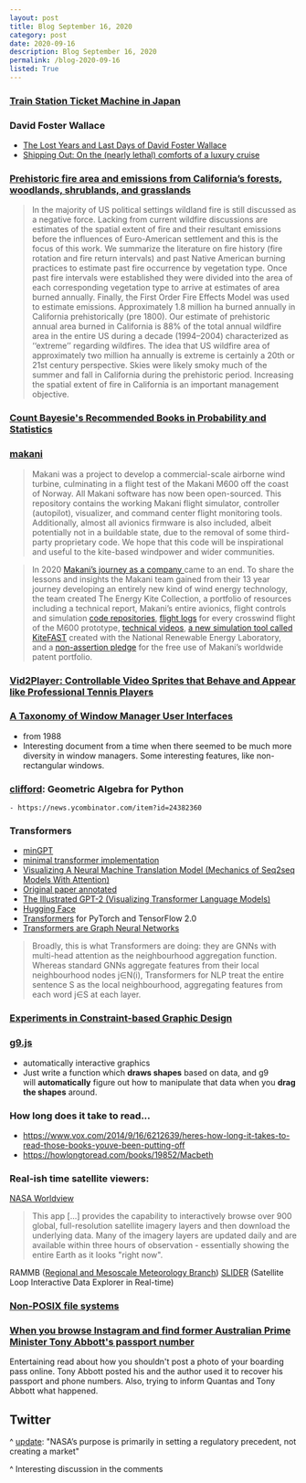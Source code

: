 ```yaml
---
layout: post
title: Blog September 16, 2020
category: post
date: 2020-09-16
description: Blog September 16, 2020
permalink: /blog-2020-09-16
listed: True
---
```


### [Train Station Ticket Machine in Japan](https://www.youtube.com/watch?v=0NyoXbsS1Jo)

### David Foster Wallace

- [The Lost Years and Last Days of David Foster Wallace](https://www.rollingstone.com/culture/culture-features/the-lost-years-and-last-days-of-david-foster-wallace-883224/)
- [Shipping Out: On the (nearly lethal) comforts of a luxury cruise](https://harpers.org/wp-content/uploads/2008/09/HarpersMagazine-1996-01-0007859.pdf)

### [Prehistoric fire area and emissions from California’s forests, woodlands, shrublands, and grasslands](https://www.sierraforestlegacy.org/Resources/Conservation/FireForestEcology/FireScienceResearch/FireHistory/FireHistory-Stephens07.pdf)

> In the majority of US political settings wildland fire is still discussed as a negative force. Lacking from current wildfire discussions are estimates
of the spatial extent of fire and their resultant emissions before the influences of Euro-American settlement and this is the focus of this work. We
summarize the literature on fire history (fire rotation and fire return intervals) and past Native American burning practices to estimate past fire
occurrence by vegetation type. Once past fire intervals were established they were divided into the area of each corresponding vegetation type to
arrive at estimates of area burned annually. Finally, the First Order Fire Effects Model was used to estimate emissions. Approximately 1.8 million
ha burned annually in California prehistorically (pre 1800). Our estimate of prehistoric annual area burned in California is 88% of the total annual
wildfire area in the entire US during a decade (1994–2004) characterized as ‘‘extreme’’ regarding wildfires. The idea that US wildfire area of
approximately two million ha annually is extreme is certainly a 20th or 21st century perspective. Skies were likely smoky much of the summer and
fall in California during the prehistoric period. Increasing the spatial extent of fire in California is an important management objective.

### [Count Bayesie's Recommended Books in Probability and Statistics](https://www.countbayesie.com/books)


### [makani](https://github.com/google/makani)

> Makani was a project to develop a commercial-scale airborne wind turbine, culminating in a flight test of the Makani M600 off the coast of Norway. All Makani software has now been open-sourced. This repository contains the working Makani flight simulator, controller (autopilot), visualizer, and command center flight monitoring tools. Additionally, almost all avionics firmware is also included, albeit potentially not in a buildable state, due to the removal of some third-party proprietary code. We hope that this code will be inspirational and useful to the kite-based windpower and wider communities.

> In 2020 [Makani’s journey as a company ](https://medium.com/@theteamatx/a-long-and-windy-road-f8e09d02c9e1)came to an end. To share the lessons and insights the Makani team gained from their 13 year journey developing an entirely new kind of wind energy technology, the team created The Energy Kite Collection, a portfolio of resources including a technical report, Makani’s entire avionics, flight controls and simulation [code repositories](https://github.com/google/makani), [flight logs](https://console.cloud.google.com/marketplace/product/bigquery-public-datasets/makani-logs) for every crosswind flight of the M600 prototype, [technical videos](https://www.youtube.com/playlist?list=PL7og_3Jqea4VRCZmMNK4LDH64sYgkLZzv), [a new simulation tool called KiteFAST](https://github.com/rafmudaf/openfast/tree/kitefast) created with the National Renewable Energy Laboratory, and a [non-assertion pledge](https://storage.googleapis.com/x-prod.appspot.com/files/Makani%20Non-Assertion%20Pledge.pdf) for the free use of Makani’s worldwide patent portfolio.

### [Vid2Player: Controllable Video Sprites that Behave and Appear like Professional Tennis Players](https://cs.stanford.edu/~haotianz/research/vid2player/)
### [A Taxonomy of Window Manager User Interfaces](https://pdfs.semanticscholar.org/1d8f/4bf085ad89852f18d7da3aa1f8133151010d.pdf)

  - from 1988
  - Interesting document from a time when there seemed to be much more diversity in window managers. Some interesting features, like non-rectangular windows.

### [clifford](http://clifford.readthedocs.org/en/latest/): Geometric Algebra for Python

    - https://news.ycombinator.com/item?id=24382360

### Transformers

  - [minGPT](https://github.com/karpathy/minGPT)
  - [minimal transformer implementation](https://github.com/blue-season/pywarm/blob/master/examples/transformer.py)
  - [Visualizing A Neural Machine Translation Model (Mechanics of Seq2seq Models With Attention)](https://jalammar.github.io/visualizing-neural-machine-translation-mechanics-of-seq2seq-models-with-attention/)
  - [Original paper annotated](http://nlp.seas.harvard.edu/2018/04/03/attention.html)
  - [The Illustrated GPT-2 (Visualizing Transformer Language Models)](http://jalammar.github.io/illustrated-gpt2/)
  - [Hugging Face](https://huggingface.co)
  - [Transformers](https://github.com/huggingface/transformers) for PyTorch and TensorFlow 2.0
  - [Transformers are Graph Neural Networks](https://thegradient.pub/transformers-are-graph-neural-networks/)

> Broadly, this is what Transformers are doing: they are GNNs with multi-head attention as the neighbourhood aggregation function. Whereas standard GNNs aggregate features from their local neighbourhood nodes j∈N(i), Transformers for NLP treat the entire sentence S as the local neighbourhood, aggregating features from each word j∈S at each layer.

### [Experiments in Constraint-based Graphic Design](https://www.anishathalye.com/2019/12/12/constraint-based-graphic-design/)

### [g9.js](https://omrelli.ug/g9/)

  - automatically interactive graphics
  - Just write a function which **draws shapes** based on data, and g9 will **automatically** figure out how to manipulate that data when you **drag the shapes** around.

### How long does it take to read...

  - https://www.vox.com/2014/9/16/6212639/heres-how-long-it-takes-to-read-those-books-youve-been-putting-off
  - https://howlongtoread.com/books/19852/Macbeth

### Real-ish time satellite viewers:

[NASA Worldview](https://worldview.earthdata.nasa.gov/?v=-145.36080134195228,15.32864212512359,-79.70924058978753,54.95795035525026&t=2020-09-15-T13%3A55%3A10Z&l=MODIS_Terra_Thermal_Anomalies_Night(hidden),MODIS_Terra_Thermal_Anomalies_Day,VIIRS_NOAA20_Thermal_Anomalies_375m_Night(hidden),VIIRS_NOAA20_Thermal_Anomalies_375m_Day(hidden),MODIS_Aqua_Thermal_Anomalies_Night(hidden),MODIS_Aqua_Thermal_Anomalies_Day(hidden),VIIRS_SNPP_Thermal_Anomalies_375m_Night(hidden),VIIRS_SNPP_Thermal_Anomalies_375m_Day(hidden),Reference_Labels(hidden),Reference_Features(hidden),Coastlines,VIIRS_SNPP_CorrectedReflectance_TrueColor(hidden),MODIS_Aqua_CorrectedReflectance_TrueColor(hidden),MODIS_Terra_CorrectedReflectance_TrueColor)

> This app [...] provides the capability to interactively browse over 900 global, full-resolution satellite imagery layers and then download the underlying data. Many of the imagery layers are updated daily and are available within three hours of observation - essentially showing the entire Earth as it looks "right now".

RAMMB ([Regional and Mesoscale Meteorology Branch](http://rammb.cira.colostate.edu/)) [SLIDER](https://rammb-slider.cira.colostate.edu/?sat=goes-17&z=4&im=12&ts=1&st=0&et=0&speed=130&motion=loop&map=1&lat=0&opacity%5B0%5D=1&hidden%5B0%5D=0&pause=20200907232031&slider=-1&hide_controls=0&mouse_draw=0&follow_feature=0&follow_hide=0&s=rammb-slider&sec=full_disk&p%5B0%5D=geocolor&x=13621&y=3354) (Satellite Loop Interactive Data Explorer in Real-time)

### [Non-POSIX file systems](https://weinholt.se/articles/non-posix-filesystems/)

### [When you browse Instagram and find former Australian Prime Minister Tony Abbott's passport number](https://mango.pdf.zone/finding-former-australian-prime-minister-tony-abbotts-passport-number-on-instagram)

Entertaining read about how you shouldn't post a photo of your boarding pass online. Tony Abbott posted his and the author used it to recover his passport and phone numbers. Also, trying to inform Quantas and Tony Abbott what happened.

## Twitter

<Tweet tweetLink="Ben_Reinhardt/status/1206144081539190785" />
<Tweet tweetLink="dpinsen/status/909566716816052224" />
<Tweet tweetLink="ValaAfshar/status/1302972324120059904" />
<Tweet tweetLink="elidourado/status/1304059049974132736" />

^ [update](https://applieddivinitystudies.com/2020/09/17/markets-nasa/): "NASA’s purpose is primarily in setting a regulatory precedent, not creating a market"

<Tweet tweetLink="alexeyguzey/status/1304197821504122880" />
<Tweet tweetLink="vkhosla/status/1300124470904938498" />
<Tweet tweetLink="stewartbrand/status/1302387206158385158" />
<Tweet tweetLink="A_J_Higgins/status/1305149228197523458" />
<Tweet tweetLink="cdsmithus/status/1304484063026216960" />

^ Interesting discussion in the comments

<Tweet tweetLink="AnupamBJena/status/1148190867821346816" />
